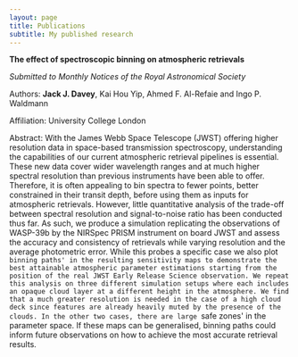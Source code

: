 ```yaml
---
layout: page
title: Publications
subtitle: My published research
---
```


**The effect of spectroscopic binning on atmospheric retrievals**

_Submitted to Monthly Notices of the Royal Astronomical Society_

Authors: **Jack J. Davey**, Kai Hou Yip, Ahmed F. Al-Refaie and Ingo P. Waldmann

Affiliation: University College London

Abstract: With the James Webb Space Telescope (JWST) offering higher resolution data in space-based transmission spectroscopy, understanding the capabilities of our current atmospheric retrieval pipelines is essential. These new data cover wider wavelength ranges and at much higher spectral resolution than previous instruments have been able to offer. Therefore, it is often appealing to bin spectra to fewer points, better constrained in their transit depth, before using them as inputs for atmospheric retrievals. However, little quantitative analysis of the trade-off between spectral resolution and signal-to-noise ratio has been conducted thus far. As such, we produce a simulation replicating the observations of WASP-39b by the NIRSpec PRISM instrument on board JWST and assess the accuracy and consistency of retrievals while varying resolution and the average photometric error. While this probes a specific case we also plot `binning paths' in the resulting sensitivity maps to demonstrate the best attainable atmospheric parameter estimations starting from the position of the real JWST Early Release Science observation. We repeat this analysis on three different simulation setups where each includes an opaque cloud layer at a different height in the atmosphere. We find that a much greater resolution is needed in the case of a high cloud deck since features are already heavily muted by the presence of the clouds. In the other two cases, there are large `safe zones' in the parameter space. If these maps can be generalised, binning paths could inform future observations on how to achieve the most accurate retrieval results.
